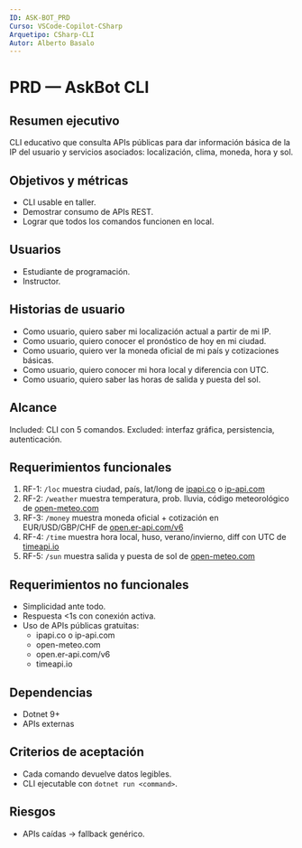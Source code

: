 ```yaml
---
ID: ASK-BOT_PRD
Curso: VSCode-Copilot-CSharp
Arquetipo: CSharp-CLI
Autor: Alberto Basalo
---
```


# PRD — AskBot CLI

## Resumen ejecutivo
CLI educativo que consulta APIs públicas para dar información básica de la IP del usuario y servicios asociados: localización, clima, moneda, hora y sol.

## Objetivos y métricas
- CLI usable en taller.
- Demostrar consumo de APIs REST.
- Lograr que todos los comandos funcionen en local.

## Usuarios
- Estudiante de programación.
- Instructor.

## Historias de usuario
- Como usuario, quiero saber mi localización actual a partir de mi IP.
- Como usuario, quiero conocer el pronóstico de hoy en mi ciudad.
- Como usuario, quiero ver la moneda oficial de mi país y cotizaciones básicas.
- Como usuario, quiero conocer mi hora local y diferencia con UTC.
- Como usuario, quiero saber las horas de salida y puesta del sol.

## Alcance
Included: CLI con 5 comandos.
Excluded: interfaz gráfica, persistencia, autenticación.

## Requerimientos funcionales
1. RF-1: `/loc` muestra ciudad, país, lat/long de [ipapi.co](https://ipapi.co/json/) o [ip-api.com](http://ip-api.com/json/)
2. RF-2: `/weather` muestra temperatura, prob. lluvia, código meteorológico de [open-meteo.com](https://open-meteo.com/)
3. RF-3: `/money` muestra moneda oficial + cotización en EUR/USD/GBP/CHF de [open.er-api.com/v6](https://open.er-api.com/v6)
4. RF-4: `/time` muestra hora local, huso, verano/invierno, diff con UTC de [timeapi.io](https://timeapi.io/)
5. RF-5: `/sun` muestra salida y puesta de sol de [open-meteo.com](https://open-meteo.com/)

## Requerimientos no funcionales
- Simplicidad ante todo.
- Respuesta <1s con conexión activa.
- Uso de APIs públicas gratuitas:
  - ipapi.co o ip-api.com
  - open-meteo.com
  - open.er-api.com/v6
  - timeapi.io

## Dependencias
- Dotnet 9+
- APIs externas

## Criterios de aceptación
- Cada comando devuelve datos legibles.
- CLI ejecutable con `dotnet run <command>`.

## Riesgos
- APIs caídas → fallback genérico.


